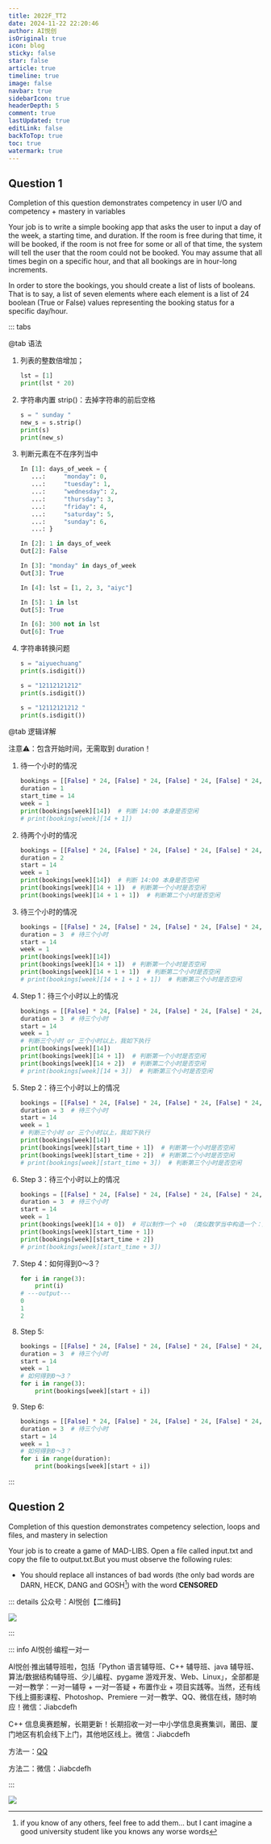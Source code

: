 ```yaml
---
title: 2022F_TT2
date: 2024-11-22 22:20:46
author: AI悦创
isOriginal: true
icon: blog
sticky: false
star: false
article: true
timeline: true
image: false
navbar: true
sidebarIcon: true
headerDepth: 5
comment: true
lastUpdated: true 
editLink: false
backToTop: true
toc: true
watermark: true
---
```


## Question 1

Completion of this question demonstrates competency in user I/O and competency + mastery in variables

Your job is to write a simple booking app that asks the user to input a day of the week, a starting time, and duration. If the room is free during that time, it will be booked, if the room is not free for some or all of that time, the system will tell the user that the room could not be booked. You may assume that all times begin on a specific hour, and that all bookings are in hour-long increments.

In order to store the bookings, you should create a list of lists of booleans. That is to say, a list of seven elements where each element is a list of 24 boolean (True or False) values representing the booking status for a specific day/hour.

::: tabs

@tab 语法

1. 列表的整数倍增加；

    ```python
    lst = [1]
    print(lst * 20)
    ```

2. 字符串内置 strip()：去掉字符串的前后空格

    ```python
    s = " sunday "
    new_s = s.strip()
    print(s)
    print(new_s)
    ```

3. 判断元素在不在序列当中

    ```python
    In [1]: days_of_week = {
       ...:     "monday": 0,
       ...:     "tuesday": 1,
       ...:     "wednesday": 2,
       ...:     "thursday": 3,
       ...:     "friday": 4,
       ...:     "saturday": 5,
       ...:     "sunday": 6,
       ...: }
    
    In [2]: 1 in days_of_week
    Out[2]: False
    
    In [3]: "monday" in days_of_week
    Out[3]: True
    
    In [4]: lst = [1, 2, 3, "aiyc"]
    
    In [5]: 1 in lst
    Out[5]: True
    
    In [6]: 300 not in lst
    Out[6]: True
    ```

4. 字符串转换问题

    ```python
    s = "aiyuechuang"
    print(s.isdigit())
    
    s = "12112121212"
    print(s.isdigit())
    
    s = "12112121212 "
    print(s.isdigit())
    ```



@tab 逻辑详解

注意⚠️：包含开始时间，无需取到 duration！

1. 待一个小时的情况

    ```python
    bookings = [[False] * 24, [False] * 24, [False] * 24, [False] * 24, [False] * 24, [False] * 24, [False] * 24]
    duration = 1
    start_time = 14
    week = 1
    print(bookings[week][14])  # 判断 14:00 本身是否空闲
    # print(bookings[week][14 + 1])
    ```

2. 待两个小时的情况

    ```python
    bookings = [[False] * 24, [False] * 24, [False] * 24, [False] * 24, [False] * 24, [False] * 24, [False] * 24]
    duration = 2
    start = 14
    week = 1
    print(bookings[week][14])  # 判断 14:00 本身是否空闲
    print(bookings[week][14 + 1])  # 判断第一个小时是否空闲
    print(bookings[week][14 + 1 + 1])  # 判断第二个小时是否空闲
    ```

3. 待三个小时的情况

    ```python
    bookings = [[False] * 24, [False] * 24, [False] * 24, [False] * 24, [False] * 24, [False] * 24, [False] * 24]
    duration = 3  # 待三个小时
    start = 14
    week = 1
    print(bookings[week][14])
    print(bookings[week][14 + 1])  # 判断第一个小时是否空闲
    print(bookings[week][14 + 1 + 1])  # 判断第二个小时是否空闲
    # print(bookings[week][14 + 1 + 1 + 1])  # 判断第三个小时是否空闲
    ```

4. Step 1：待三个小时以上的情况

    ```python
    bookings = [[False] * 24, [False] * 24, [False] * 24, [False] * 24, [False] * 24, [False] * 24, [False] * 24]
    duration = 3  # 待三个小时
    start = 14
    week = 1
    # 判断三个小时 or 三个小时以上，我如下执行
    print(bookings[week][14])
    print(bookings[week][14 + 1])  # 判断第一个小时是否空闲
    print(bookings[week][14 + 2])  # 判断第二个小时是否空闲
    # print(bookings[week][14 + 3])  # 判断第三个小时是否空闲
    ```

5. Step 2：待三个小时以上的情况

    ```python
    bookings = [[False] * 24, [False] * 24, [False] * 24, [False] * 24, [False] * 24, [False] * 24, [False] * 24]
    duration = 3  # 待三个小时
    start = 14
    week = 1
    # 判断三个小时 or 三个小时以上，我如下执行
    print(bookings[week][14])
    print(bookings[week][start_time + 1])  # 判断第一个小时是否空闲
    print(bookings[week][start_time + 2])  # 判断第二个小时是否空闲
    # print(bookings[week][start_time + 3])  # 判断第三个小时是否空闲
    ```

6. Step 3：待三个小时以上的情况

    ```python
    bookings = [[False] * 24, [False] * 24, [False] * 24, [False] * 24, [False] * 24, [False] * 24, [False] * 24]
    duration = 3  # 待三个小时
    start = 14
    week = 1
    print(bookings[week][14 + 0])  # 可以制作一个 +0 （类似数学当中构造一个：规律 or 公式）类似数学几何画辅助线
    print(bookings[week][start_time + 1])
    print(bookings[week][start_time + 2])
    # print(bookings[week][start_time + 3])
    ```

7. Step 4：如何得到0～3？

    ```python
    for i in range(3):
        print(i)
    # ---output---
    0
    1
    2
    ```

8. Step 5:

    ```python
    bookings = [[False] * 24, [False] * 24, [False] * 24, [False] * 24, [False] * 24, [False] * 24, [False] * 24]
    duration = 3  # 待三个小时
    start = 14
    week = 1
    # 如何得到0～3？
    for i in range(3):
        print(bookings[week][start + i])
    ```

9. Step 6:

    ```python
    bookings = [[False] * 24, [False] * 24, [False] * 24, [False] * 24, [False] * 24, [False] * 24, [False] * 24]
    duration = 3  # 待三个小时
    start = 14
    week = 1
    # 如何得到0～3？
    for i in range(duration):
        print(bookings[week][start + i])
    ```

    

:::



## Question 2

Completion of this question demonstrates competency selection, loops and files, and mastery in selection

Your job is to create a game of MAD-LIBS. Open a file called input.txt and copy the file to output.txt.But you must observe the following rules:

- You should replace all instances of bad words (the only bad words are DARN, HECK, DANG and GOSH[^1]) with the word **CENSORED**





[^1]:if you know of any others, feel free to add them... but I cant imagine a good university student like you knows any worse words



















::: details 公众号：AI悦创【二维码】

![](/gzh.jpg)

:::

::: info AI悦创·编程一对一

AI悦创·推出辅导班啦，包括「Python 语言辅导班、C++ 辅导班、java 辅导班、算法/数据结构辅导班、少儿编程、pygame 游戏开发、Web、Linux」，全部都是一对一教学：一对一辅导 + 一对一答疑 + 布置作业 + 项目实践等。当然，还有线下线上摄影课程、Photoshop、Premiere 一对一教学、QQ、微信在线，随时响应！微信：Jiabcdefh

C++ 信息奥赛题解，长期更新！长期招收一对一中小学信息奥赛集训，莆田、厦门地区有机会线下上门，其他地区线上。微信：Jiabcdefh

方法一：[QQ](http://wpa.qq.com/msgrd?v=3&uin=1432803776&site=qq&menu=yes)

方法二：微信：Jiabcdefh

:::

![](/zsxq.jpg)

